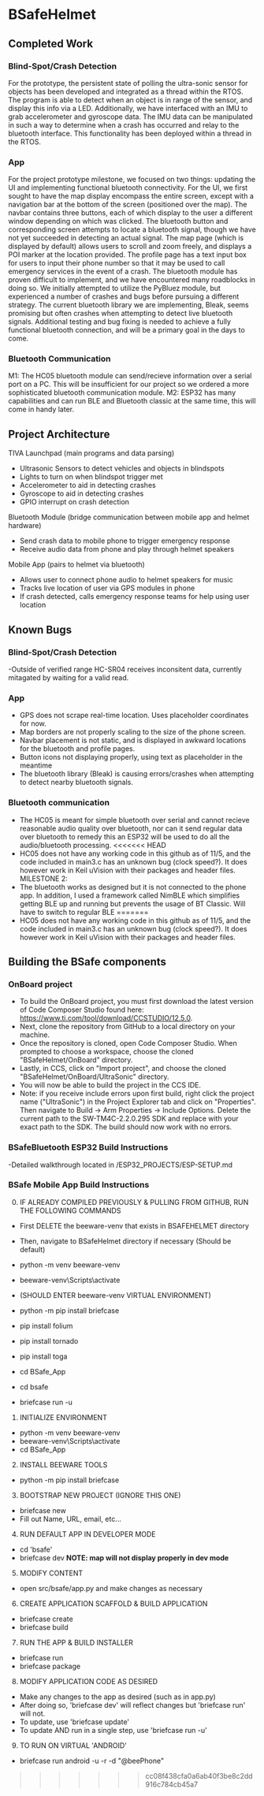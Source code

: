 # BSafeHelmet

## Completed Work

### Blind-Spot/Crash Detection
For the prototype, the persistent state of polling the ultra-sonic sensor for objects has been developed and integrated as a thread within the RTOS. The program is able to detect when an object is in range of the sensor, and display this info via a LED. Additionally, we have interfaced with an IMU to grab accelerometer and gyroscope data. The IMU data can be manipulated in such a way to determine when a crash has occurred and relay to the bluetooth interface. This functionality has been deployed within a thread in the RTOS.

### App
For the project prototype milestone, we focused on two things: updating the UI and implementing functional bluetooth connectivity. For the UI, we first sought to have the map display encompass the entire screen, except with a navigation bar at the bottom of the screen (positioned over the map). The navbar contains three buttons, each of which display to the user a different window depending on which was clicked. The bluetooth button and corresponding screen attempts to locate a bluetooth signal, though we have not yet succeeded in detecting an actual signal. The map page (which is displayed by default) allows users to scroll and zoom freely, and displays a POI marker at the location provided. The profile page has a text input box for users to input their phone number so that it may be used to call emergency services in the event of a crash. The bluetooth module has proven difficult to implement, and we have encountered many roadblocks in doing so. We initially attempted to utilize the PyBluez module, but experienced a number of crashes and bugs before pursuing a different strategy. The current bluetooth library we are implementing, Bleak, seems promising but often crashes when attempting to detect live bluetooth signals. Additional testing and bug fixing is needed to achieve a fully functional bluetooth connection, and will be a primary goal in the days to come.

### Bluetooth Communication
M1: The HC05 bluetooth module can send/recieve information over a serial port on a PC. This will be insufficient for our project so we ordered a more sophisticated bluetooth communication module.
M2: ESP32 has many capabilities and can run BLE and Bluetooth classic at the same time, this will come in handy later.


## Project Architecture

TIVA Launchpad (main programs and data parsing)
- Ultrasonic Sensors to detect vehicles and objects in blindspots
- Lights to turn on when blindspot trigger met
- Accelerometer to aid in detecting crashes
- Gyroscope to aid in detecting crashes
- GPIO interrupt on crash detection
  
Bluetooth Module (bridge communication between mobile app and helmet hardware)
- Send crash data to mobile phone to trigger emergency response
- Receive audio data from phone and play through helmet speakers

Mobile App (pairs to helmet via bluetooth)
- Allows user to connect phone audio to helmet speakers for music
- Tracks live location of user via GPS modules in phone
- If crash detected, calls emergency response teams for help using user location


## Known Bugs
### Blind-Spot/Crash Detection
-Outside of verified range HC-SR04 receives inconsitent data, currently mitagated by waiting for a valid read. 

### App
- GPS does not scrape real-time location. Uses placeholder coordinates for now.
- Map borders are not properly scaling to the size of the phone screen.
- Navbar placement is not static, and is displayed in awkward locations for the bluetooth and profile pages.
- Button icons not displaying properly, using text as placeholder in the meantime
- The bluetooth library (Bleak) is causing errors/crashes when attempting to detect nearby bluetooth signals.

### Bluetooth communication
- The HC05 is meant for simple bluetooth over serial and cannot recieve reasonable audio quality over bluetooth, nor can it send regular data over bluetooth to remedy this an ESP32 will be used to do all the audio/bluetooth processing.
<<<<<<< HEAD
- HC05 does not have any working code in this github as of 11/5, and the code included in main3.c has an unknown bug (clock speed?). It does however work in Keil uVision with their packages and header files. 
MILESTONE 2:
- The bluetooth works as designed but it is not connected to the phone app. In addition, I used a framework called NimBLE which simplifies getting BLE up and running but prevents the usage of BT Classic. Will have to switch to regular BLE
=======
- HC05 does not have any working code in this github as of 11/5, and the code included in main3.c has an unknown bug (clock speed?). It does however work in Keil uVision with their packages and header files.


## Building the BSafe components
### OnBoard project
- To build the OnBoard project, you must first download the latest version of Code Composer Studio found here: https://www.ti.com/tool/download/CCSTUDIO/12.5.0.
- Next, clone the repository from GitHub to a local directory on your machine.
- Once the repository is cloned, open Code Composer Studio. When prompted to choose a workspace, choose the cloned "BSafeHelmet/OnBoard" directory.
- Lastly, in CCS, click on "Import project", and choose the cloned "BSafeHelmet/OnBoard/UltraSonic" directory.
- You will now be able to build the project in the CCS IDE.
- Note: if you receive include errors upon first build, right click the project name ("UltraSonic") in the Project Explorer tab and click on "Properties". Then navigate to Build -> Arm Properties -> Include Options. Delete the current path to the SW-TM4C-2.2.0.295 SDK and replace with your exact path to the SDK. The build should now work with no errors.

### BSafeBluetooth ESP32 Build Instructions
-Detailed walkthrough located in /ESP32_PROJECTS/ESP-SETUP.md

### BSafe Mobile App Build Instructions
0) IF ALREADY COMPILED PREVIOUSLY & PULLING FROM GITHUB, RUN THE FOLLOWING COMMANDS

- First DELETE the beeware-venv that exists in BSAFEHELMET directory
- Then, navigate to BSafeHelmet directory if necessary (Should be default)

- python -m venv beeware-venv
- beeware-venv\Scripts\activate

- (SHOULD ENTER beeware-venv VIRTUAL ENVIRONMENT)

- python -m pip install briefcase
- pip install folium
- pip install tornado
- pip install toga

- cd BSafe_App
- cd bsafe
- briefcase run -u


1) INITIALIZE ENVIRONMENT
- python -m venv beeware-venv
- beeware-venv\Scripts\activate
- cd BSafe_App


2) INSTALL BEEWARE TOOLS
- python -m pip install briefcase


3) BOOTSTRAP NEW PROJECT (IGNORE THIS ONE)
- briefcase new
- Fill out Name, URL, email, etc...


4) RUN DEFAULT APP IN DEVELOPER MODE
- cd 'bsafe'
- briefcase dev **NOTE: map will not display properly in dev mode**


5) MODIFY CONTENT
- open src/bsafe/app.py and make changes as necessary


6) CREATE APPLICATION SCAFFOLD & BUILD APPLICATION
- briefcase create
- briefcase build


7) RUN THE APP & BUILD INSTALLER
- briefcase run
- briefcase package


8) MODIFY APPLICATION CODE AS DESIRED
- Make any changes to the app as desired (such as in app.py)
- After doing so, 'briefcase dev' will reflect changes but 'briefcase run' will not.
- To update, use 'briefcase update'
- To update AND run in a single step, use 'briefcase run -u'


9) TO RUN ON VIRTUAL 'ANDROID'
- briefcase run android -u -r -d "@beePhone"
>>>>>>> cc08f438cfa0a6ab40f3be8c2dd916c784cb45a7
